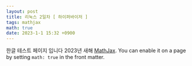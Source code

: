 ```yaml
---
layout: post
title: 리눅스 2일차 [ 하이퍼바이저 ]
tags: mathjax
math: true
date: 2023-1-1 15:32 +0900
---
```

한글 테스트 페이지 입니다 2023년 새해 [MathJax](https://www.mathjax.org/). You can enable it on a page by setting `math: true` in the front matter.


